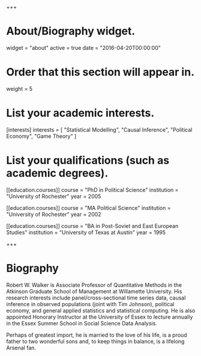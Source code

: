 +++
# About/Biography widget.
widget = "about"
active = true
date = "2016-04-20T00:00:00"

# Order that this section will appear in.
weight = 5

# List your academic interests.
[interests]
  interests = [
    "Statistical Modelling",
    "Causal Inference",
    "Political Economy",
    "Game Theory"
  ]

# List your qualifications (such as academic degrees).
[[education.courses]]
  course = "PhD in Political Science"
  institution = "University of Rochester"
  year = 2005

[[education.courses]]
  course = "MA Political Science"
  institution = "University of Rochester"
  year = 2002

[[education.courses]]
  course = "BA in Post-Soviet and East European Studies"
  institution = "University of Texas at Austin"
  year = 1995
 
+++

# Biography

Robert W. Walker is Associate Professor of Quantitative Methods in the Atkinson Graduate School of Management at Willamette University.   His research interests include panel/cross-sectional time series data, causal inference in observed populations (joint with Tim Johnson), political economy, and general applied statistics and statistical computing. He is also appointed Honorary Instructor at the University of Essex to lecture annually in the Essex Summer School in Social Science Data Analysis.

Perhaps of greatest import, he is married to the love of his life, is a proud father to two wonderful sons and, to keep things in balance, is a lifelong Arsenal fan.
